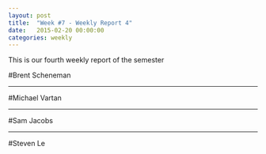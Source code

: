 ```yaml
---
layout: post
title:  "Week #7 - Weekly Report 4"
date:   2015-02-20 00:00:00
categories: weekly
---
```


This is our fourth weekly report of the semester

#Brent Scheneman

---

#Michael Vartan

---
#Sam Jacobs

---

#Steven Le
